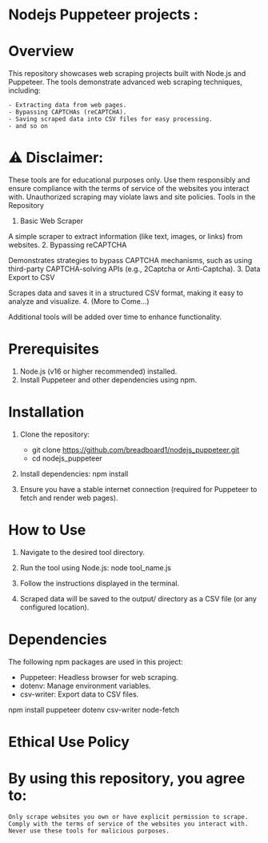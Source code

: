 # Nodejs Puppeteer projects :
# Overview
This repository showcases web scraping projects built with Node.js and Puppeteer. The tools demonstrate advanced web scraping techniques, including:

    - Extracting data from web pages.
    - Bypassing CAPTCHAs (reCAPTCHA).
    - Saving scraped data into CSV files for easy processing.
    - and so on

# ⚠️ Disclaimer:
These tools are for educational purposes only. Use them responsibly and ensure compliance with the terms of service of the websites you interact with. Unauthorized scraping may violate laws and site policies.
Tools in the Repository
1. Basic Web Scraper

A simple scraper to extract information (like text, images, or links) from websites.
2. Bypassing reCAPTCHA

Demonstrates strategies to bypass CAPTCHA mechanisms, such as using third-party CAPTCHA-solving APIs (e.g., 2Captcha or Anti-Captcha).
3. Data Export to CSV

Scrapes data and saves it in a structured CSV format, making it easy to analyze and visualize.
4. (More to Come...)

Additional tools will be added over time to enhance functionality.

# Prerequisites
1. Node.js (v16 or higher recommended) installed.
2. Install Puppeteer and other dependencies using npm.

# Installation
1. Clone the repository:
    - git clone https://github.com/breadboard1/nodejs_puppeteer.git
    - cd nodejs_puppeteer

2. Install dependencies:
    npm install

3. Ensure you have a stable internet connection (required for Puppeteer to fetch and render web pages).

# How to Use

1. Navigate to the desired tool directory.
2. Run the tool using Node.js:
    node tool_name.js

3. Follow the instructions displayed in the terminal.
4. Scraped data will be saved to the output/ directory as a CSV file (or any configured location).


# Dependencies
The following npm packages are used in this project:

- Puppeteer: Headless browser for web scraping.
- dotenv: Manage environment variables.
- csv-writer: Export data to CSV files.

npm install puppeteer dotenv csv-writer node-fetch

# Ethical Use Policy

# By using this repository, you agree to:

    Only scrape websites you own or have explicit permission to scrape.
    Comply with the terms of service of the websites you interact with.
    Never use these tools for malicious purposes.

